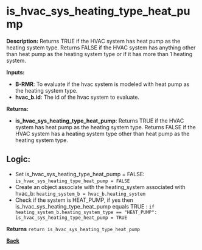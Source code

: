 # is_hvac_sys_heating_type_heat_pump   

**Description:** Returns TRUE if the HVAC system has heat pump as the heating system type. Returns FALSE if the HVAC system has anything other than heat pump as the heating system type or if it has more than 1 heating system.   

**Inputs:**  
- **B-RMR**: To evaluate if the hvac system is modeled with heat pump as the heating system type.   
- **hvac_b.id**: The id of the hvac system to evaluate.  

**Returns:**  
- **is_hvac_sys_heating_type_heat_pump**: Returns TRUE if the HVAC system has heat pump as the heating system type. Returns FALSE if the HVAC system has a heating system type other than heat pump as the heating system type.   


## Logic:   
- Set is_hvac_sys_heating_type_heat_pump = FALSE: `is_hvac_sys_heating_type_heat_pump = FALSE`  
- Create an object associate with the heating_system associated with hvac_b: `heating_system_b = hvac_b.heating_system`
- Check if the system is HEAT_PUMP, if yes then is_hvac_sys_heating_type_heat_pump equals TRUE  : `if heating_system_b.heating_system_type == "HEAT_PUMP": is_hvac_sys_heating_type_heat_pump = TRUE`   

**Returns** `return is_hvac_sys_heating_type_heat_pump`  

**[Back](../../../_toc.md)**
